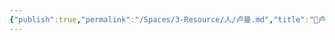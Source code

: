 ```yaml
---
{"publish":true,"permalink":"/Spaces/3-Resource/人/卢曼.md","title":"🧑卢曼","created":"2022-08-05","modified":"2023-03-14","published":"2025-07-12T13:48:14.346+08:00","cssclasses":""}
---
```



